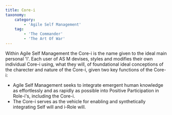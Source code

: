 ```yaml
---
title: Core-i
taxonomy:
    category:
        - 'Agile Self Management'
    tag:
        - 'The Commander'
        - 'The Art Of War'
---
```


Within Agile Self Management the Core-i is the name given to the ideal main personal 'I'.
Each user of AS M devises, styles and modifies their own individual Core-i using, what they will, of foundational ideal conceptions of the charecter and nature of the Core-i, given two key functions of the Core-i:
* Agile Self Management seeks to integrate emergent human knowledge as effortlessly and as rapidly as possible into Positive Participation in Role-i's, including the Core-i.
* The Core-i serves as the vehicle for enabling and synthetically integrating Self will and i-Role will.